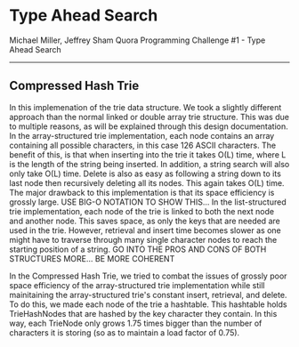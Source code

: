 # Type Ahead Search

Michael Miller, Jeffrey Sham
Quora Programming Challenge #1 - Type Ahead Search

--------------------
Compressed Hash Trie
--------------------
In this implemenation of the trie data structure. We took a slightly different approach than the normal linked or double array trie structure. This was due to multiple reasons, as will be explained through this design documentation.
In the array-structured trie implementation, each node contains an array containing all possible characters, in this case 126 ASCII characters. The benefit of this, is that when inserting into the trie it takes O(L) time, where L is the length of the string being inserted. In addition, a string search will also only take O(L) time. Delete is also as easy as following a string down to its last node then recursively deleting all its nodes. This again takes O(L) time. The major drawback to this implementation is that its space efficiency is grossly large. USE BIG-O NOTATION TO SHOW THIS...
In the list-structured trie implementation, each node of the trie is linked to both the next node and another node. This saves space, as only the keys that are needed are used in the trie. However, retrieval and insert time becomes slower as one might have to traverse through many single character nodes to reach the starting position of a string.
GO INTO THE PROS AND CONS OF BOTH STRUCTURES MORE... BE MORE COHERENT

In the Compressed Hash Trie, we tried to combat the issues of grossly poor space efficiency of the array-structured trie implementation while still mainitaining the array-structured trie's constant insert, retrieval, and delete. To do this, we made each node of the trie a hashtable. This hashtable holds TrieHashNodes that are hashed by the key character they contain. In this way, each TrieNode only grows 1.75 times bigger than the number of characters it is storing (so as to maintain a load factor of 0.75). 
